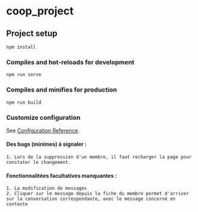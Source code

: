 # coop_project

## Project setup
```
npm install
```

### Compiles and hot-reloads for development
```
npm run serve
```

### Compiles and minifies for production
```
npm run build
```

### Customize configuration
See [Configuration Reference](https://cli.vuejs.org/config/).


####  Des bugs (minimes) à signaler :
	1. Lors de la suppression d'un membre, il faut recharger la page pour constater le changement.
	

#### Fonctionnalitées facultatives manquantes : 
	1. La modification de messages
	2. Cliquer sur le message depuis la fiche du membre permet d'arriver sur la conversation correspondante, avec le message concerné en contexte
